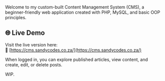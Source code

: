 Welcome to my custom-built Content Management System (CMS), a beginner-friendly web application created with PHP, MySQL, and basic OOP principles.  

## 🌐 Live Demo

Visit the live version here:  
🔗 [https://cms.sandycodes.co.za/](https://cms.sandycodes.co.za/)

When logged in, you can explore published articles, view content, and create, edit, or delete posts. 

WIP. 

